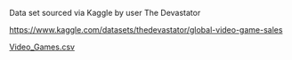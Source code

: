Data set sourced via Kaggle by user The Devastator

https://www.kaggle.com/datasets/thedevastator/global-video-game-sales

[Video_Games.csv](https://github.com/andrwbrntt/Portfolio/files/13930066/Video_Games.csv)

